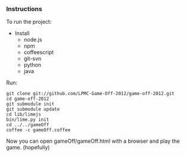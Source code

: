 ### Instructions

To run the project: 

* Install
  * node.js
  * npm
  * coffeescript
  * git-svn
  * python
  * java

Run:

    git clone git://github.com/LPMC-Game-Off-2012/game-off-2012.git
    cd game-off-2012
    git submodule init
    git submodule update
    cd lib/limejs
    bin/lime.py init
    cd ../../gameOff
    coffee -c gameOff.coffee

Now you can open gameOff/gameOff.html with a browser and play the game. (hopefully)
